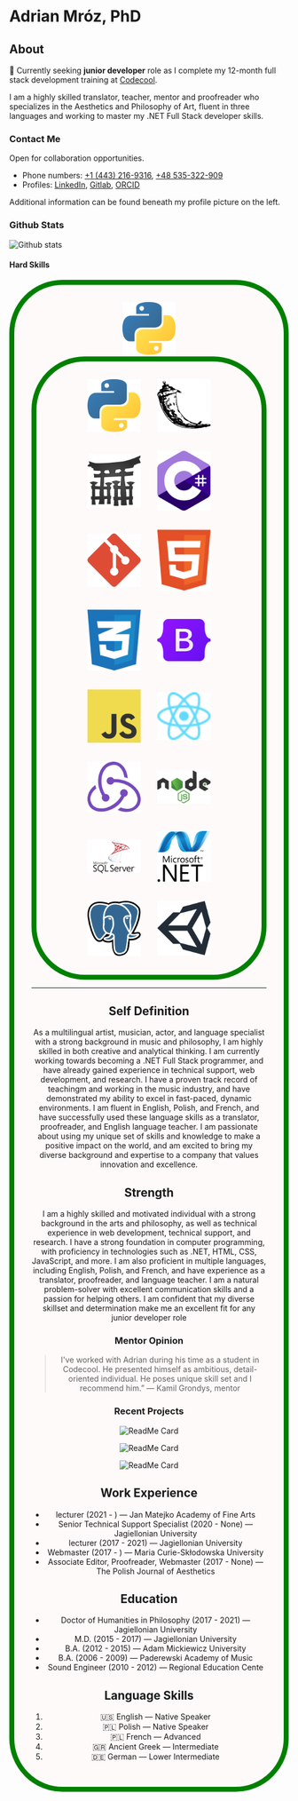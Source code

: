 # Adrian Mróz, PhD 
<!-- ![counter](https://enb6254mo1wkgw.m.pipedream.net) -->

## About

🔭 Currently seeking **junior developer** role as I complete my 12-month full stack development training at [Codecool](https://github.com/CodecoolGlobal).

I am a highly skilled translator, teacher, mentor and proofreader who specializes in the Aesthetics and Philosophy of Art, fluent in three languages and working to master my .NET Full Stack developer skills.

### Contact Me

Open for collaboration opportunities.

- Phone numbers: [+1 (443) 216-9316](+14432169316), [+48 535-322-909](+48535322900)
- Profiles: [LinkedIn](www.linkedin.com/in/abenteuerzeit/), [Gitlab](gitlab.com/abenteuerzeit), [ORCID](https://orcid.org/0000-0001-6813-7490)

Additional information can be found beneath my profile picture on the left.

### Github Stats

![Github stats](https://github-readme-stats.vercel.app/api?username=abenteuerzeit)

#### Hard Skills

<!-- 
![HTML and CSS logos](./assets//images/CSS3_and_HTML5_logos_and_wordmarks.svg "HTML and CSS")
![JavaScript logo](./assets//images/Unofficial_JavaScript_logo_2.svg "JavaScipt")
![Bootstrap logo](./assets//images/Bootstrap_logo.svg "Bootstrap")
![Git logo](./assets//images/Git-logo-orange.svg "git")
![Csharp logo](./assets//images/Logo_C_sharp.svg "C#")
![Microsoft SQL Server logo](./assets//images/microsoft-sql-server-logo.svg "Microsoft SQL Server")
![Dotnet Core logo](./assets//images/NET_Core_Logo.svg ".NET Core")
![Node logo](./assets//images/Node.js_logo.svg "node.js")
![PostgreSQL logo](./assets//images/Postgresql_elephant.svg "PostgreSQL")
![Python3 logo](./assets//images/Python_logo_and_wordmark.svg "Python")
![React native logo](./assets//images/React-icon.svg "react native") 
-->
<div style="display: flex; flex-wrap: wrap; align-items: center; justify-content: center; background-color: snow; border: 1vw solid green; border-radius: 10vw; padding: 1.618vw;">
  <figure style="margin: 1.6110vw; text-align: center; position: relative;">
    <img src="./assets/images/logo-python.svg" alt="Python3 logo" style="width: 10vw; height: auto;">
    <figcaption hidden style="position: absolute; top: 50%; left: 50%; transform: translate(-50%, -50%); font-weight: bold; font-size: 3.5vw; text-align: center; color: black; visibility: hidden; opacity: 0; transition: all 0.3s ease-in-out; z-index: 1;" onmouseover="this.style.visibility='visible'; this.style.opacity='1'; this.style.backgroundColor='rgba(255, 255, 255, 0.8);'" onmouseout="this.style.visibility='hidden'; this.style.opacity='0';">Python</figcaption>
<div style="display: flex; flex-wrap: wrap; align-items: center; justify-content: center; background-color: snow; border: 1vw solid green; border-radius: 10vw; padding: 1.618vw;">
  <figure style="margin: 1.6110vw; text-align: center; position: relative;">
    <img src="./assets/images/logo-python.svg" alt="Python3 logo" style="width: 10vw; height: auto;">
    <figcaption style="position: absolute; top: 50%; left: 50%; transform: translate(-50%, -50%); font-weight: bold; font-size: 3.5vw; text-align: center; color: black; visibility: hidden; opacity: 0; transition: all 0.3s ease-in-out; z-index: 1;" onmouseover="this.style.visibility='visible'; this.style.opacity='1'; this.style.backgroundColor='rgba(255, 255, 255, 0.8);'" onmouseout="this.style.visibility='hidden'; this.style.opacity='0';">Python</figcaption>
  </figure>
  <figure style="margin: 1.6110vw; text-align: center; position: relative;">
    <img src="./assets/images/logo-flask.svg" alt="Flask framework logo" style="width: 10vw; height: auto;">
    <figcaption hidden style="position: absolute; top: 50%; left: 50%; transform: translate(-50%, -50%); font-weight: bold; font-size: 3.5vw; text-align: center; color: black; visibility: hidden; opacity: 0; transition: all 0.3s ease-in-out; z-index: 1;" onmouseover="this.style.visibility='visible'; this.style.opacity='1'; this.style.backgroundColor='rgba(255, 255, 255, 0.8);'" onmouseout="this.style.visibility='hidden'; this.style.opacity='0';">Flask</figcaption>
  </figure>
  <figure style="margin: 1.6110vw; text-align: center; position: relative;">
    <img src="./assets/images/logo-jinja.svg" alt="Jinja logo" style="width: 10vw; height: auto;">
    <figcaption hidden style="position: absolute; top: 50%; left: 50%; transform: translate(-50%, -50%); font-weight: bold; font-size: 3.5vw; text-align: center; color: black; visibility: hidden; opacity: 0; transition: all 0.3s ease-in-out; z-index: 1;" onmouseover="this.style.visibility='visible'; this.style.opacity='1'; this.style.backgroundColor='rgba(255, 255, 255, 0.8);'" onmouseout="this.style.visibility='hidden'; this.style.opacity='0';">Jinja</figcaption>
  </figure>
  <figure style="margin: 1.6110vw; text-align: center; position: relative;">
    <img src="./assets/images/logo-c-sharp.svg" alt="C# logo" style="width: 10vw; height: auto;">
    <figcaption hidden style="position: absolute; top: 50%; left: 50%; transform: translate(-50%, -50%); font-weight: bold; font-size: 3.5vw; text-align: center; color: black; visibility: hidden; opacity: 0; transition: all 0.3s ease-in-out; z-index: 1;" onmouseover="this.style.visibility='visible'; this.style.opacity='1'; this.style.backgroundColor='rgba(255, 255, 255, 0.8);'" onmouseout="this.style.visibility='hidden'; this.style.opacity='0';">C sharp</figcaption>
  </figure>
  <figure style="margin: 1.6110vw; text-align: center; position: relative;">
    <img src="./assets/images/logo-git.svg" alt="Git logo" style="width: 10vw; height: auto;">
    <figcaption hidden style="position: absolute; top: 50%; left: 50%; transform: translate(-50%, -50%); font-weight: bold; font-size: 3.5vw; text-align: center; color: black; visibility: hidden; opacity: 0; transition: all 0.3s ease-in-out; z-index: 1;" onmouseover="this.style.visibility='visible'; this.style.opacity='1'; this.style.backgroundColor='rgba(255, 255, 255, 0.8);'" onmouseout="this.style.visibility='hidden'; this.style.opacity='0';">git</figcaption>
  </figure>
  <figure style="margin: 1.6110vw; text-align: center; position: relative;">
    <img src="./assets/images/logo-html.svg" alt="HTML logo" style="width: 10vw; height: auto;">
    <figcaption hidden style="position: absolute; top: 50%; left: 50%; transform: translate(-50%, -50%); font-weight: bold; font-size: 3.5vw; text-align: center; color: black; visibility: hidden; opacity: 0; transition: all 0.3s ease-in-out; z-index: 1;" onmouseover="this.style.visibility='visible'; this.style.opacity='1'; this.style.backgroundColor='rgba(255, 255, 255, 0.8);'" onmouseout="this.style.visibility='hidden'; this.style.opacity='0';">HTML</figcaption>
  </figure>
  <figure style="margin: 1.6110vw; text-align: center; position: relative;">
    <img src="./assets/images/logo-css.svg" alt="CSS logo" style="width: 10vw; height: auto;">
    <figcaption hidden style="position: absolute; top: 50%; left: 50%; transform: translate(-50%, -50%); font-weight: bold; font-size: 3.5vw; text-align: center; color: black; visibility: hidden; opacity: 0; transition: all 0.3s ease-in-out; z-index: 1;" onmouseover="this.style.visibility='visible'; this.style.opacity='1'; this.style.backgroundColor='rgba(255, 255, 255, 0.8);'" onmouseout="this.style.visibility='hidden'; this.style.opacity='0';">CSS</figcaption>
  </figure>
  <figure style="margin: 1.6110vw; text-align: center; position: relative;">
    <img src="./assets/images/logo-bootstrap.svg" alt="Bootstrap logo" style="width: 10vw; height: auto;">
    <figcaption hidden style="position: absolute; top: 50%; left: 50%; transform: translate(-50%, -50%); font-weight: bold; font-size: 3.5vw; text-align: center; color: black; visibility: hidden; opacity: 0; transition: all 0.3s ease-in-out; z-index: 1;" onmouseover="this.style.visibility='visible'; this.style.opacity='1'; this.style.backgroundColor='rgba(255, 255, 255, 0.8);'" onmouseout="this.style.visibility='hidden'; this.style.opacity='0';">Bootstrap</figcaption>
  </figure>
  <figure style="margin: 1.6110vw; text-align: center; position: relative;">
    <img src="./assets/images/logo-javascript.svg" alt="JavaScript logo" style="width: 10vw; height: auto;">
    <figcaption hidden style="position: absolute; top: 50%; left: 50%; transform: translate(-50%, -50%); font-weight: bold; font-size: 3.5vw; text-align: center; color: black; visibility: hidden; opacity: 0; transition: all 0.3s ease-in-out; z-index: 1;" onmouseover="this.style.visibility='visible'; this.style.opacity='1'; this.style.backgroundColor='rgba(255, 255, 255, 0.8);'" onmouseout="this.style.visibility='hidden'; this.style.opacity='0';">JavaScript</figcaption>
  </figure>
  <figure style="margin: 1.6110vw; text-align: center; position: relative;">
    <img src="./assets/images/logo-react-native.svg" alt="React native logo" style="width: 10vw; height: auto;"">
    <figcaption hidden style="position: absolute; top: 50%; left: 50%; transform: translate(-50%, -50%); font-weight: bold; font-size: 3.5vw; text-align: center; color: black; visibility: hidden; opacity: 0; transition: all 0.3s ease-in-out; z-index: 1;" onmouseover="this.style.visibility='visible'; this.style.opacity='1'; this.style.backgroundColor='rgba(255, 255, 255, 0.8);'" onmouseout="this.style.visibility='hidden'; this.style.opacity='0';">React Native</figcaption>
  </figure>
  <figure style="margin: 1.6110vw; text-align: center; position: relative;">
    <img src="./assets/images/logo-redux.svg" alt="Redux logo" style="width: 10vw; height: auto;"">
    <figcaption hidden style="position: absolute; top: 50%; left: 50%; transform: translate(-50%, -50%); font-weight: bold; font-size: 3.5vw; text-align: center; color: black; visibility: hidden; opacity: 0; transition: all 0.3s ease-in-out; z-index: 1;" onmouseover="this.style.visibility='visible'; this.style.opacity='1'; this.style.backgroundColor='rgba(255, 255, 255, 0.8);'" onmouseout="this.style.visibility='hidden'; this.style.opacity='0';">Redux</figcaption>
  </figure>
  <figure style="margin: 1.6110vw; text-align: center; position: relative;">
    <img src="./assets/images/logo-node.svg" alt="Node logo" style="width: 10vw; height: auto;"">
    <figcaption hidden style="position: absolute; top: 50%; left: 50%; transform: translate(-50%, -50%); font-weight: bold; font-size: 3.5vw; text-align: center; color: black; visibility: hidden; opacity: 0; transition: all 0.3s ease-in-out; z-index: 1;" onmouseover="this.style.visibility='visible'; this.style.opacity='1'; this.style.backgroundColor='rgba(255, 255, 255, 0.8);'" onmouseout="this.style.visibility='hidden'; this.style.opacity='0';">Node</figcaption>
  </figure>
  <figure style="margin: 1.6110vw; text-align: center; position: relative;">
    <img src="./assets/images/logo-ms-sql.svg" alt="Microsoft SQL Server logo" style="width: 10vw; height: auto;">
    <figcaption hidden style="position: absolute; top: 50%; left: 50%; transform: translate(-50%, -50%); font-weight: bold; font-size: 3.5vw; text-align: center; color: black; visibility: hidden; opacity: 0; transition: all 0.3s ease-in-out; z-index: 1;" onmouseover="this.style.visibility='visible'; this.style.opacity='1'; this.style.backgroundColor='rgba(255, 255, 255, 0.8);'" onmouseout="this.style.visibility='hidden'; this.style.opacity='0';">SQL Server</figcaption>
  </figure>
  <figure style="margin: 1.6110vw; text-align: center; position: relative;">
    <img src="./assets/images/logo-dotnet.svg" alt=".NET Core logo" style="width: 10vw; height: auto;"">
    <figcaption hidden style="position: absolute; top: 50%; left: 50%; transform: translate(-50%, -50%); font-weight: bold; font-size: 3.5vw; text-align: center; color: black; visibility: hidden; opacity: 0; transition: all 0.3s ease-in-out; z-index: 1;" onmouseover="this.style.visibility='visible'; this.style.opacity='1'; this.style.backgroundColor='rgba(255, 255, 255, 0.8);'" onmouseout="this.style.visibility='hidden'; this.style.opacity='0';">.NET Core</figcaption>
  </figure>
  <figure style="margin: 1.6110vw; text-align: center; position: relative;">
    <img src="./assets/images/logo-postgresql_elephant.svg" alt="PostgreSQL logo" style="width: 10vw; height: auto;"">
    <figcaption hidden style="position: absolute; top: 50%; left: 50%; transform: translate(-50%, -50%); font-weight: bold; font-size: 3.5vw; text-align: center; color: black; visibility: hidden; opacity: 0; transition: all 0.3s ease-in-out; z-index: 1;" onmouseover="this.style.visibility='visible'; this.style.opacity='1'; this.style.backgroundColor='rgba(255, 255, 255, 0.8);'" onmouseout="this.style.visibility='hidden'; this.style.opacity='0';">PostgreSQL</figcaption>
  </figure>
  <figure style="margin: 1.6110vw; text-align: center; position: relative;">
    <img src="./assets/images/logo-unity.svg" alt="Unity logo" style="width: 10vw; height: auto;"">
    <figcaption hidden style="position: absolute; top: 50%; left: 50%; transform: translate(-50%, -50%); font-weight: bold; font-size: 3.5vw; text-align: center; color: black; visibility: hidden; opacity: 0; transition: all 0.3s ease-in-out; z-index: 1;" onmouseover="this.style.visibility='visible'; this.style.opacity='1'; this.style.backgroundColor='rgba(255, 255, 255, 0.8);'" onmouseout="this.style.visibility='hidden'; this.style.opacity='0';">Unity</figcaption>
  </figure>
</div>

***

## Self Definition

As a multilingual artist, musician, actor, and language specialist with a strong background in music and philosophy, I am highly skilled in both creative and analytical thinking. I am currently working towards becoming a .NET Full Stack programmer, and have already gained experience in technical support, web development, and research. I have a proven track record of teachingm and working in the music industry, and have demonstrated my ability to excel in fast-paced, dynamic environments. I am fluent in English, Polish, and French, and have successfully used these language skills as a translator, proofreader, and English language teacher. I am passionate about using my unique set of skills and knowledge to make a positive impact on the world, and am excited to bring my diverse background and expertise to a company that values innovation and excellence.

## Strength

I am a highly skilled and motivated individual with a strong background in the arts and philosophy, as well as technical experience in web development, technical support, and research. I have a strong foundation in computer programming, with proficiency in technologies such as .NET, HTML, CSS, JavaScript, and more. I am also proficient in multiple languages, including English, Polish, and French, and have experience as a translator, proofreader, and language teacher. I am a natural problem-solver with excellent communication skills and a passion for helping others. I am confident that my diverse skillset and determination make me an excellent fit for any junior developer role

### Mentor Opinion

> I've worked with Adrian during his time as a student in Codecool. He presented himself as ambitious, detail-oriented individual. He poses unique skill set and I recommend him.”
> — Kamil Grondys, mentor

### Recent Projects

![ReadMe Card](https://github-readme-stats.vercel.app/api/pin/?username=abenteuerzeit&repo=memory-game)

![ReadMe Card](https://github-readme-stats.vercel.app/api/pin/?username=abenteuerzeit&repo=ask-mate)

![ReadMe Card](https://github-readme-stats.vercel.app/api/pin/?username=abenteuerzeit&repo=life-of-the-ants-csharp)

## Work Experience

- lecturer (2021 - ) — Jan Matejko Academy of Fine Arts 
- Senior Technical Support Specialist (2020 - None) — Jagiellonian University 
- lecturer (2017 - 2021) — Jagiellonian University 
- Webmaster (2017 - ) — Maria Curie-Skłodowska University 
- Associate Editor, Proofreader, Webmaster (2017 - None) — The Polish Journal of
Aesthetics

## Education

- Doctor of Humanities in Philosophy (2017 - 2021) — Jagiellonian University 
- M.D. (2015 - 2017) — Jagiellonian University 
- B.A. (2012 - 2015) — Adam Mickiewicz University 
- B.A. (2006 - 2009) — Paderewski Academy of Music 
- Sound Engineer (2010 - 2012) — Regional Education Cente

## Language Skills

1. &#127482;&#127480; English — Native Speaker
2. &#127477;&#127473; Polish — Native Speaker
3. &#127477;&#127473; French — Advanced
4. &#127468;&#127479; Ancient Greek — Intermediate
5. &#127465;&#127466; German — Lower Intermediate

<!--
**abenteuerzeit/abenteuerzeit** is a ✨ _special_ ✨ repository because its `README.md` (this file) appears on your GitHub profile.

Here are some ideas to get you started:

- 🔭 I’m currently working on ...
- 🌱 I’m currently learning ...
- 👯 I’m looking to collaborate on ...
- 🤔 I’m looking for help with ...
- 💬 Ask me about ...
- 📫 How to reach me: ...
- 😄 Pronouns: ...
- ⚡ Fun fact: ...
-->
